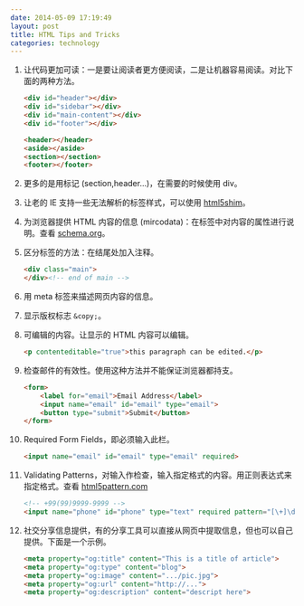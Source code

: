 ```yaml
---
date: 2014-05-09 17:19:49
layout: post
title: HTML Tips and Tricks
categories: technology
---
```


1. 让代码更加可读：一是要让阅读者更方便阅读，二是让机器容易阅读。对比下面的两种方法。

    ```html
    <div id="header"></div>
    <div id="sidebar"></div>
    <div id="main-content"></div>
    <div id="footer"></div>

    <header></header>
    <aside></aside>
    <section></section>
    <footer></footer>
    ```

2. 更多的是用标记 (section,header...)，在需要的时候使用 div。
3. 让老的 IE 支持一些无法解析的标签样式，可以使用 [html5shim](https://code.google.com/p/html5shim/)。
4. 为浏览器提供 HTML 内容的信息 (mircodata)：在标签中对内容的属性进行说明。查看 [schema.org](http://schema.org/)。
5. 区分标签的方法：在结尾处加入注释。

    ```html
    <div class="main">
    </div><!-- end of main -->
    ```

6. 用 meta 标签来描述网页内容的信息。
7. 显示版权标志 `&copy;`。
8. 可编辑的内容。让显示的 HTML 内容可以编辑。

    ```html
    <p contenteditable="true">this paragraph can be edited.</p>
    ```

9. 检查邮件的有效性。使用这种方法并不能保证浏览器都持支。

    ```html
    <form>
        <label for="email">Email Address</label>
        <input name="email" id="email" type="email">
        <button type="submit">Submit</button>
    </form>
    ```

10. Required Form Fields，即必须输入此栏。

    ```html
    <input name="email" id="email" type="email" required>
    ```

11. Validating Patterns，对输入作检查，输入指定格式的内容。用正则表达式来指定格式。查看 [html5pattern.com](http://html5pattern.com)

    ```html
    <!-- +99(99)9999-9999 -->
    <input name="phone" id="phone" type="text" required pattern="[\+]\d{2}[\(]\d{2}[\)]\d{4}[\-]\d{4}" title="please enter a valid email">
    ```

12. 社交分享信息提供，有的分享工具可以直接从网页中提取信息，但也可以自己提供。下面是一个示例。

    ```html
    <meta property="og:title" content="This is a title of article">
    <meta property="og:type" content="blog">
    <meta property="og:image" content=".../pic.jpg">
    <meta property="og:url" content="http://...">
    <meta property="og:description" content="descript here">
    ```

